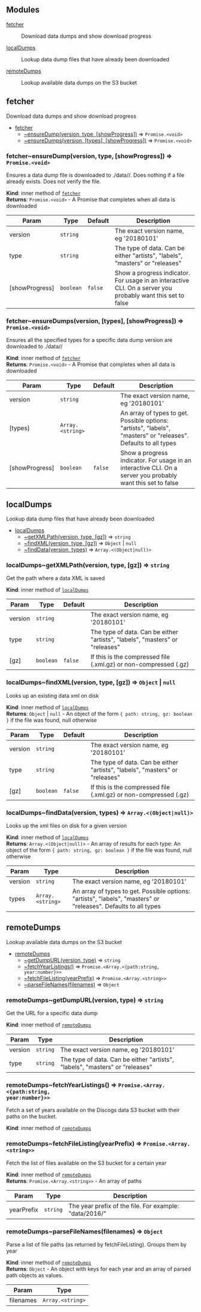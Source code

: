 ## Modules

<dl>
<dt><a href="#module_fetcher">fetcher</a></dt>
<dd><p>Download data dumps and show download progress</p>
</dd>
<dt><a href="#module_localDumps">localDumps</a></dt>
<dd><p>Lookup data dump files that have already been downloaded</p>
</dd>
<dt><a href="#module_remoteDumps">remoteDumps</a></dt>
<dd><p>Lookup available data dumps on the S3 bucket</p>
</dd>
</dl>

<a name="module_fetcher"></a>

## fetcher
Download data dumps and show download progress


* [fetcher](#module_fetcher)
    * [~ensureDump(version, type, [showProgress])](#module_fetcher..ensureDump) ⇒ <code>Promise.&lt;void&gt;</code>
    * [~ensureDumps(version, [types], [showProgress])](#module_fetcher..ensureDumps) ⇒ <code>Promise.&lt;void&gt;</code>

<a name="module_fetcher..ensureDump"></a>

### fetcher~ensureDump(version, type, [showProgress]) ⇒ <code>Promise.&lt;void&gt;</code>
Ensures a data dump file is downloaded to ./data/<version>/. Doesnothing if a file already exists. Does not verify the file.

**Kind**: inner method of [<code>fetcher</code>](#module_fetcher)  
**Returns**: <code>Promise.&lt;void&gt;</code> - A Promise that completes when all data isdownloaded  

| Param | Type | Default | Description |
| --- | --- | --- | --- |
| version | <code>string</code> |  | The exact version name, eg '20180101' |
| type | <code>string</code> |  | The type of data. Can be either "artists", "labels", "masters" or "releases" |
| [showProgress] | <code>boolean</code> | <code>false</code> | Show a progress indicator. For usage in an interactive CLI. On a server you probably want this set to false |

<a name="module_fetcher..ensureDumps"></a>

### fetcher~ensureDumps(version, [types], [showProgress]) ⇒ <code>Promise.&lt;void&gt;</code>
Ensures all the specified types for a specific data dump version aredownloaded to ./data/<version>/

**Kind**: inner method of [<code>fetcher</code>](#module_fetcher)  
**Returns**: <code>Promise.&lt;void&gt;</code> - A Promise that completes when all data isdownloaded  

| Param | Type | Default | Description |
| --- | --- | --- | --- |
| version | <code>string</code> |  | The exact version name, eg '20180101' |
| [types] | <code>Array.&lt;string&gt;</code> |  | An array of types to get. Possible options: "artists", "labels", "masters" or "releases".  Defaults to all types |
| [showProgress] | <code>boolean</code> | <code>false</code> | Show a progress indicator. For usage in an interactive CLI. On a server you probably want this set to false |

<a name="module_localDumps"></a>

## localDumps
Lookup data dump files that have already been downloaded


* [localDumps](#module_localDumps)
    * [~getXMLPath(version, type, [gz])](#module_localDumps..getXMLPath) ⇒ <code>string</code>
    * [~findXML(version, type, [gz])](#module_localDumps..findXML) ⇒ <code>Object</code> \| <code>null</code>
    * [~findData(version, types)](#module_localDumps..findData) ⇒ <code>Array.&lt;(Object\|null)&gt;</code>

<a name="module_localDumps..getXMLPath"></a>

### localDumps~getXMLPath(version, type, [gz]) ⇒ <code>string</code>
Get the path where a data XML is saved

**Kind**: inner method of [<code>localDumps</code>](#module_localDumps)  

| Param | Type | Default | Description |
| --- | --- | --- | --- |
| version | <code>string</code> |  | The exact version name, eg '20180101' |
| type | <code>string</code> |  | The type of data. Can be either "artists", "labels", "masters" or "releases" |
| [gz] | <code>boolean</code> | <code>false</code> | If this is the compressed file (.xml.gz) or non-compressed (.gz) |

<a name="module_localDumps..findXML"></a>

### localDumps~findXML(version, type, [gz]) ⇒ <code>Object</code> \| <code>null</code>
Looks up an existing data xml on disk

**Kind**: inner method of [<code>localDumps</code>](#module_localDumps)  
**Returns**: <code>Object</code> \| <code>null</code> - An object of the form `{ path: string, gz: boolean }`if the file was found, null otherwise  

| Param | Type | Default | Description |
| --- | --- | --- | --- |
| version | <code>string</code> |  | The exact version name, eg '20180101' |
| type | <code>string</code> |  | The type of data. Can be either "artists", "labels", "masters" or "releases" |
| [gz] | <code>boolean</code> | <code>false</code> | If this is the compressed file (.xml.gz) or non-compressed (.gz) |

<a name="module_localDumps..findData"></a>

### localDumps~findData(version, types) ⇒ <code>Array.&lt;(Object\|null)&gt;</code>
Looks up the xml files on disk for a given version

**Kind**: inner method of [<code>localDumps</code>](#module_localDumps)  
**Returns**: <code>Array.&lt;(Object\|null)&gt;</code> - An array of results for each type:An object of the form `{ path: string, gz: boolean }` if the file was found,null otherwise  

| Param | Type | Description |
| --- | --- | --- |
| version | <code>string</code> | The exact version name, eg '20180101' |
| types | <code>Array.&lt;string&gt;</code> | An array of types to get. Possible options: "artists", "labels", "masters" or "releases".  Defaults to all types |

<a name="module_remoteDumps"></a>

## remoteDumps
Lookup available data dumps on the S3 bucket


* [remoteDumps](#module_remoteDumps)
    * [~getDumpURL(version, type)](#module_remoteDumps..getDumpURL) ⇒ <code>string</code>
    * [~fetchYearListings()](#module_remoteDumps..fetchYearListings) ⇒ <code>Promise.&lt;Array.&lt;{path:string, year:number}&gt;&gt;</code>
    * [~fetchFileListing(yearPrefix)](#module_remoteDumps..fetchFileListing) ⇒ <code>Promise.&lt;Array.&lt;string&gt;&gt;</code>
    * [~parseFileNames(filenames)](#module_remoteDumps..parseFileNames) ⇒ <code>Object</code>

<a name="module_remoteDumps..getDumpURL"></a>

### remoteDumps~getDumpURL(version, type) ⇒ <code>string</code>
Get the URL for a specific data dump

**Kind**: inner method of [<code>remoteDumps</code>](#module_remoteDumps)  

| Param | Type | Description |
| --- | --- | --- |
| version | <code>string</code> | The exact version name, eg '20180101' |
| type | <code>string</code> | The type of data. Can be either "artists", "labels", "masters" or "releases" |

<a name="module_remoteDumps..fetchYearListings"></a>

### remoteDumps~fetchYearListings() ⇒ <code>Promise.&lt;Array.&lt;{path:string, year:number}&gt;&gt;</code>
Fetch a set of years available on the Discogs data S3 bucket with theirpaths on the bucket.

**Kind**: inner method of [<code>remoteDumps</code>](#module_remoteDumps)  
<a name="module_remoteDumps..fetchFileListing"></a>

### remoteDumps~fetchFileListing(yearPrefix) ⇒ <code>Promise.&lt;Array.&lt;string&gt;&gt;</code>
Fetch the list of files available on the S3 bucket for a certain year

**Kind**: inner method of [<code>remoteDumps</code>](#module_remoteDumps)  
**Returns**: <code>Promise.&lt;Array.&lt;string&gt;&gt;</code> - An array of paths  

| Param | Type | Description |
| --- | --- | --- |
| yearPrefix | <code>string</code> | The year prefix of the file. For example: "data/2016/" |

<a name="module_remoteDumps..parseFileNames"></a>

### remoteDumps~parseFileNames(filenames) ⇒ <code>Object</code>
Parse a list of file paths (as returned by fetchFileListing). Groups themby year

**Kind**: inner method of [<code>remoteDumps</code>](#module_remoteDumps)  
**Returns**: <code>Object</code> - An object with keys for each year and an array of parsedpath objects as values.  

| Param | Type |
| --- | --- |
| filenames | <code>Array.&lt;string&gt;</code> | 

